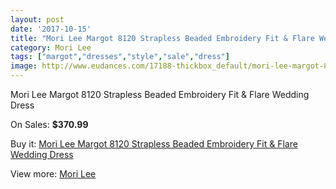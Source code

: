 ```yaml
---
layout: post
date: '2017-10-15'
title: "Mori Lee Margot 8120 Strapless Beaded Embroidery Fit & Flare Wedding Dress"
category: Mori Lee
tags: ["margot","dresses","style","sale","dress"]
image: http://www.eudances.com/17188-thickbox_default/mori-lee-margot-8120-strapless-beaded-embroidery-fit-flare-wedding-dress.jpg
---
```

Mori Lee Margot 8120 Strapless Beaded Embroidery Fit & Flare Wedding Dress

On Sales: **$370.99**
<a href="https://www.eudances.com/en/mori-lee/5021-mori-lee-margot-8120-strapless-beaded-embroidery-fit-flare-wedding-dress.html"><amp-img layout="responsive" width="600" height="600" src="//www.eudances.com/17188-thickbox_default/mori-lee-margot-8120-strapless-beaded-embroidery-fit-flare-wedding-dress.jpg" alt="Mori Lee Margot 8120 Strapless Beaded Embroidery Fit & Flare Wedding Dress 0" /></a>
<a href="https://www.eudances.com/en/mori-lee/5021-mori-lee-margot-8120-strapless-beaded-embroidery-fit-flare-wedding-dress.html"><amp-img layout="responsive" width="600" height="600" src="//www.eudances.com/17191-thickbox_default/mori-lee-margot-8120-strapless-beaded-embroidery-fit-flare-wedding-dress.jpg" alt="Mori Lee Margot 8120 Strapless Beaded Embroidery Fit & Flare Wedding Dress 1" /></a>
<a href="https://www.eudances.com/en/mori-lee/5021-mori-lee-margot-8120-strapless-beaded-embroidery-fit-flare-wedding-dress.html"><amp-img layout="responsive" width="600" height="600" src="//www.eudances.com/17190-thickbox_default/mori-lee-margot-8120-strapless-beaded-embroidery-fit-flare-wedding-dress.jpg" alt="Mori Lee Margot 8120 Strapless Beaded Embroidery Fit & Flare Wedding Dress 2" /></a>
<a href="https://www.eudances.com/en/mori-lee/5021-mori-lee-margot-8120-strapless-beaded-embroidery-fit-flare-wedding-dress.html"><amp-img layout="responsive" width="600" height="600" src="//www.eudances.com/17189-thickbox_default/mori-lee-margot-8120-strapless-beaded-embroidery-fit-flare-wedding-dress.jpg" alt="Mori Lee Margot 8120 Strapless Beaded Embroidery Fit & Flare Wedding Dress 3" /></a>

Buy it: [Mori Lee Margot 8120 Strapless Beaded Embroidery Fit & Flare Wedding Dress](https://www.eudances.com/en/mori-lee/5021-mori-lee-margot-8120-strapless-beaded-embroidery-fit-flare-wedding-dress.html "Mori Lee Margot 8120 Strapless Beaded Embroidery Fit & Flare Wedding Dress")

View more: [Mori Lee](https://www.eudances.com/en/9-mori-lee "Mori Lee")